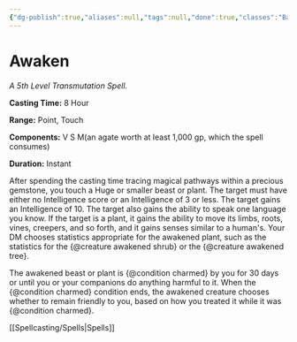 ```yaml
---
{"dg-publish":true,"aliases":null,"tags":null,"done":true,"classes":"Bard, Druid,","spellLevel":5,"school":"Transmutation","source":"PHB","permalink":"/spells/awaken/","dgHomeLink":false,"dgPassFrontmatter":true}
---
```


# Awaken
*A 5th Level Transmutation Spell.*

**Casting Time:** 8 Hour

**Range:** Point, Touch

**Components:** V S M(an agate worth at least 1,000 gp, which the spell consumes)

**Duration:** Instant

After spending the casting time tracing magical pathways within a precious gemstone, you touch a Huge or smaller beast or plant. The target must have either no Intelligence score or an Intelligence of 3 or less. The target gains an Intelligence of 10. The target also gains the ability to speak one language you know. If the target is a plant, it gains the ability to move its limbs, roots, vines, creepers, and so forth, and it gains senses similar to a human's. Your DM chooses statistics appropriate for the awakened plant, such as the statistics for the {@creature awakened shrub} or the {@creature awakened tree}.



The awakened beast or plant is {@condition charmed} by you for 30 days or until you or your companions do anything harmful to it. When the {@condition charmed} condition ends, the awakened creature chooses whether to remain friendly to you, based on how you treated it while it was {@condition charmed}.

[[Spellcasting/Spells|Spells]]
